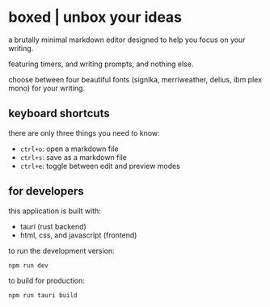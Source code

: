 # boxed | unbox your ideas

a brutally minimal markdown editor designed to help you focus on your writing.

featuring timers, and writing prompts, and nothing else.

choose between four beautiful fonts (signika, merriweather, delius, ibm plex mono) for your writing.

## keyboard shortcuts

there are only three things you need to know:

- `ctrl+o`: open a markdown file
- `ctrl+s`: save as a markdown file
- `ctrl+e`: toggle between edit and preview modes

## for developers

this application is built with:

- tauri (rust backend)
- html, css, and javascript (frontend)

to run the development version:

```
npm run dev
```

to build for production:

```
npm run tauri build
```
